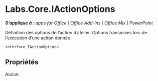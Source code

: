 
# Labs.Core.IActionOptions

 _**S’applique à :** apps for Office | Office Add-ins | Office Mix | PowerPoint_

Définition des options de l’action d’atelier. Options transmises lors de l’exécution d’une action donnée.

```
interface IActionOptions
```


## Propriétés

Aucun.

